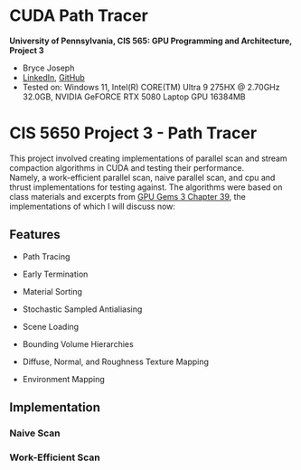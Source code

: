 CUDA Path Tracer
======================

**University of Pennsylvania, CIS 565: GPU Programming and Architecture, Project 3**

* Bryce Joseph
* [LinkedIn](https://www.linkedin.com/in/brycejoseph/), [GitHub](https://github.com/brycej217)
* Tested on: Windows 11, Intel(R) CORE(TM) Ultra 9 275HX @ 2.70GHz 32.0GB, NVIDIA GeFORCE RTX 5080 Laptop GPU 16384MB

# CIS 5650 Project 3 - Path Tracer
This project involved creating implementations of parallel scan and stream compaction algorithms in CUDA and testing their performance.    
Namely, a work-efficient parallel scan, naive parallel scan, and cpu and thrust implementations for testing against. 
The algorithms were based on class materials and excerpts from [GPU Gems 3 Chapter 39](https://developer.nvidia.com/gpugems/gpugems3/part-vi-gpu-computing/chapter-39-parallel-prefix-sum-scan-cuda), the implementations of which I will discuss now:

## Features
* Path Tracing
* Early Termination
* Material Sorting
* Stochastic Sampled Antialiasing

* Scene Loading
* Bounding Volume Hierarchies
* Diffuse, Normal, and Roughness Texture Mapping
* Environment Mapping

## Implementation
### Naive Scan

### Work-Efficient Scan

